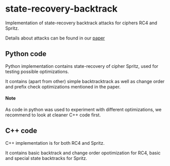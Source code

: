 # state-recovery-backtrack
Implementation of state-recovery backtrack attacks for ciphers RC4 and Spritz.

Details about attacks can be found in our [paper](https://eprint.iacr.org/2016/337)

## Python code
Python implementation contains state-recovery of cipher Spritz, used for testing possible optimizations. 

It contains (apart from other) simple backtracktrack as well as change order and prefix check optimizations mentioned in the paper.

#### Note
As code in python was used to experiment with different optimizations, we recommend to look at cleaner C++ code first.

## C++ code
C++ implementation is for both RC4 and Spritz. 

It contains basic backtrack and change order opotimization for RC4, basic and special state backtracks for Spritz. 
